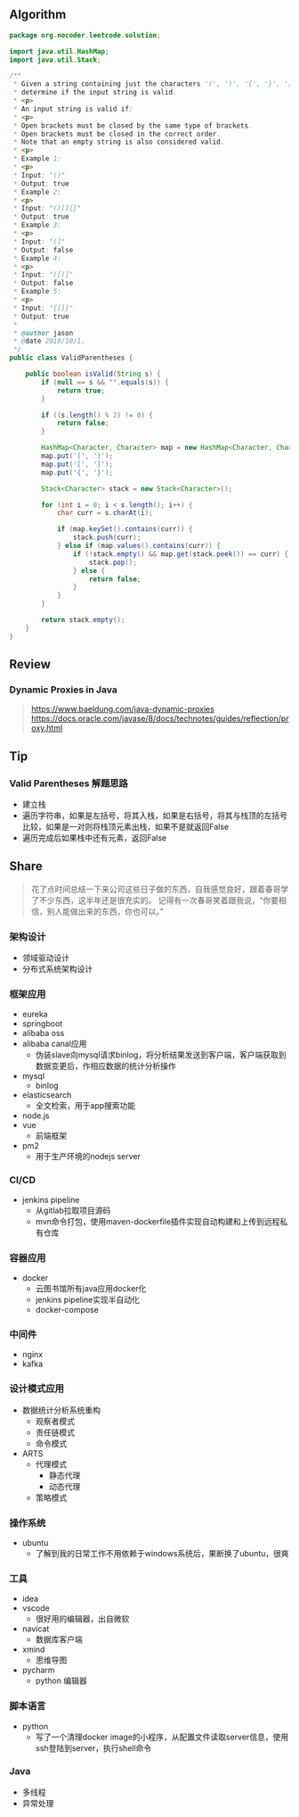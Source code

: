 ## Algorithm

```java
package org.nocoder.leetcode.solution;

import java.util.HashMap;
import java.util.Stack;

/**
 * Given a string containing just the characters '(', ')', '{', '}', '[' and ']',
 * determine if the input string is valid.
 * <p>
 * An input string is valid if:
 * <p>
 * Open brackets must be closed by the same type of brackets.
 * Open brackets must be closed in the correct order.
 * Note that an empty string is also considered valid.
 * <p>
 * Example 1:
 * <p>
 * Input: "()"
 * Output: true
 * Example 2:
 * <p>
 * Input: "()[]{}"
 * Output: true
 * Example 3:
 * <p>
 * Input: "(]"
 * Output: false
 * Example 4:
 * <p>
 * Input: "([)]"
 * Output: false
 * Example 5:
 * <p>
 * Input: "{[]}"
 * Output: true
 *
 * @author jason
 * @date 2018/10/1.
 */
public class ValidParentheses {

    public boolean isValid(String s) {
        if (null == s && "".equals(s)) {
            return true;
        }

        if ((s.length() % 2) != 0) {
            return false;
        }

        HashMap<Character, Character> map = new HashMap<Character, Character>();
        map.put('(', ')');
        map.put('[', ']');
        map.put('{', '}');

        Stack<Character> stack = new Stack<Character>();

        for (int i = 0; i < s.length(); i++) {
            char curr = s.charAt(i);

            if (map.keySet().contains(curr)) {
                stack.push(curr);
            } else if (map.values().contains(curr)) {
                if (!stack.empty() && map.get(stack.peek()) == curr) {
                    stack.pop();
                } else {
                    return false;
                }
            }
        }

        return stack.empty();
    }
}

```


## Review

### Dynamic Proxies in Java

> https://www.baeldung.com/java-dynamic-proxies
> https://docs.oracle.com/javase/8/docs/technotes/guides/reflection/proxy.html


## Tip

### Valid Parentheses 解题思路

- 建立栈
- 遍历字符串，如果是左括号，将其入栈，如果是右括号，将其与栈顶的左括号比较，如果是一对则将栈顶元素出栈，如果不是就返回False
- 遍历完成后如果栈中还有元素，返回False


## Share

> 花了点时间总结一下来公司这些日子做的东西，自我感觉良好，跟着春哥学了不少东西，这半年还是很充实的。
> 记得有一次春哥笑着跟我说，“你要相信，别人能做出来的东西，你也可以。”

### 架构设计

- 领域驱动设计
- 分布式系统架构设计

### 框架应用

- eureka
- springboot
- alibaba oss
- alibaba canal应用
    - 伪装slave向mysql请求binlog，将分析结果发送到客户端，客户端获取到数据变更后，作相应数据的统计分析操作
- mysql
    - binlog
- elasticsearch
    - 全文检索，用于app搜索功能
- node.js
- vue
    - 前端框架
- pm2
    - 用于生产环境的nodejs server

### CI/CD

- jenkins pipeline
    - 从gitlab拉取项目源码
    - mvn命令打包，使用maven-dockerfile插件实现自动构建和上传到远程私有仓库

### 容器应用

- docker
    - 云图书馆所有java应用docker化
    - jenkins pipeline实现半自动化
    - docker-compose

### 中间件

- nginx
- kafka

### 设计模式应用

- 数据统计分析系统重构
	- 观察者模式
	- 责任链模式
	- 命令模式
- ARTS
	- 代理模式
		- 静态代理
		- 动态代理
	- 策略模式


### 操作系统

- ubuntu
    - 了解到我的日常工作不用依赖于windows系统后，果断换了ubuntu，很爽

### 工具

- idea
- vscode 
	- 很好用的编辑器，出自微软
- navicat
	- 数据库客户端
- xmind
	- 思维导图
- pycharm
	- python 编辑器


### 脚本语言

- python 
    - 写了一个清理docker image的小程序，从配置文件读取server信息，使用ssh登陆到server，执行shell命令

### Java

- 多线程
- 异常处理
